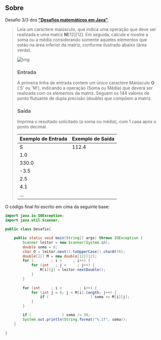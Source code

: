 ## Sobre

Desafio 3/3 dos **["Desafios matemáticos em Java"](../../)**.

> Leia um caractere maiúsculo, que indica uma operação que deve ser realizada e uma matriz **M**\[12][12]. Em seguida, calcule e mostre a soma ou a média considerando somente aqueles elementos que estão na área inferior da matriz, conforme ilustrado abaixo (área verde).
>
> ![img](https://resources.urionlinejudge.com.br/gallery/images/problems/UOJ_1188.png)
>
> ### Entrada
>
> A primeira linha de entrada contem um único caractere Maiúsculo **O** ('S' ou 'M'), indicando a operação (Soma ou Média) que deverá ser realizada com os elementos da matriz. Seguem os 144 valores de ponto flutuante de dupla precisão (double) que compõem a matriz.
>
> ### Saída
>
> Imprima o resultado solicitado (a soma ou média), com 1 casa após o ponto decimal.
>
> | Exemplo de Entrada | Exemplo de Saída |
> | ------------------ | ---------------- |
> | S                  | 112.4            |
> | 1.0                |                  |
> | 330.0              |                  |
> | -3.5               |                  |
> | 2.5                |                  |
> | 4.1                |                  |
> | ...                |                  |



O código final foi escrito em cima da seguinte base:

```java
import java.io.IOException;
import java.util.Scanner;

public class Desafio{

    public static void main(String[] args) throws IOException {
        Scanner leitor = new Scanner(System.in);
        double soma = 0;
        char O = leitor.next().toUpperCase().charAt(0);
        double[][] M = new double[12][12];
        for (        ; i <     ; i++) {
        	for (int   ; j <     ; j++) {
        		M[i][j] = leitor.nextDouble();
        	}
        }
        
        for (int     ; i <        ; i++) {
        	for (int j = 0; j < M[i].length; j++) {
        		if (                   ) soma += M[i][j];
        	}
        }

        if (              ) soma /= 30;
    	System.out.println(String.format("%.1f", soma));
    }
	
}
```